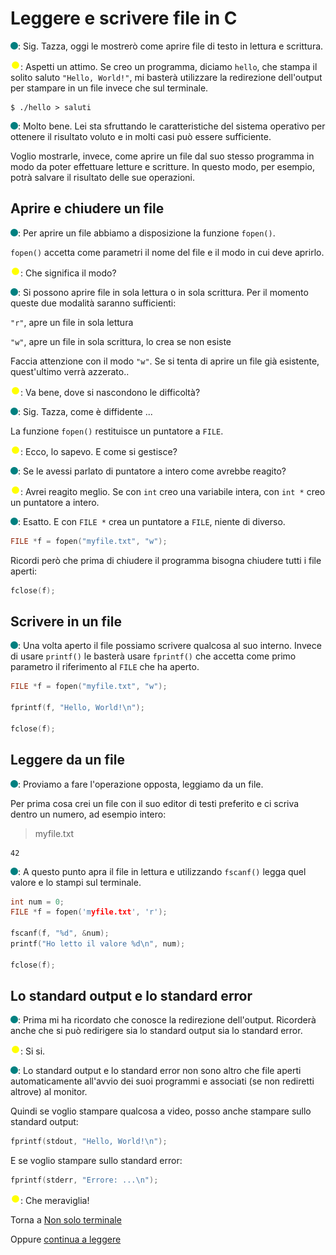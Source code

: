 # Leggere e scrivere file in C

![](../../images/people/tess.png): Sig. Tazza, oggi le mostrerò come aprire file di testo in lettura e scrittura.

![](../../images/people/tazza.png): Aspetti un attimo. Se creo un programma,
diciamo `hello`, che stampa il solito saluto `"Hello, World!"`, mi basterà
utilizzare la redirezione dell'output per stampare in un file invece che
sul terminale.

```
$ ./hello > saluti
```

![](../../images/people/tess.png): Molto bene. Lei sta sfruttando le caratteristiche
del sistema operativo per ottenere il risultato voluto e in molti casi
può essere sufficiente.

Voglio mostrarle, invece, come aprire un file dal suo stesso programma in modo da poter effettuare letture e scritture. In questo modo, per esempio,
potrà salvare il risultato delle sue operazioni.

## Aprire e chiudere un file

![](../../images/people/tess.png): Per aprire un file abbiamo a disposizione la funzione `fopen()`.

`fopen()` accetta come parametri il nome del file e il modo in cui deve aprirlo.

![](../../images/people/tazza.png): Che significa il modo?

![](../../images/people/tess.png): Si possono aprire file in sola lettura o in sola scrittura. Per il momento queste due modalità saranno sufficienti:

`"r"`, apre un file in sola lettura

`"w"`, apre un file in sola scrittura, lo crea se non esiste

Faccia attenzione con il modo `"w"`. Se si tenta di aprire un file già esistente, quest'ultimo verrà azzerato..

![](../../images/people/tazza.png): Va bene, dove si nascondono le difficoltà?

![](../../images/people/tess.png): Sig. Tazza, come è diffidente ...

La funzione `fopen()` restituisce un puntatore a `FILE`.

![](../../images/people/tazza.png): Ecco, lo sapevo. E come si gestisce?

![](../../images/people/tess.png): Se le avessi parlato di puntatore a intero
come avrebbe reagito?

![](../../images/people/tazza.png): Avrei reagito meglio. Se con `int` creo una
variabile intera, con `int *` creo un puntatore a intero.

![](../../images/people/tess.png): Esatto. E con `FILE *` crea un puntatore a `FILE`,
niente di diverso.

```c
FILE *f = fopen("myfile.txt", "w");
```

Ricordi però che prima di chiudere il programma bisogna chiudere tutti i file
aperti:

```c
fclose(f);
```

## Scrivere in un file

![](../../images/people/tess.png): Una volta aperto il file possiamo scrivere
qualcosa al suo interno. Invece di usare `printf()` le basterà usare `fprintf()`
che accetta come primo parametro il riferimento al `FILE` che ha aperto.

```c
FILE *f = fopen("myfile.txt", "w");

fprintf(f, "Hello, World!\n");

fclose(f);
```

## Leggere da un file

![](../../images/people/tess.png): Proviamo a fare l'operazione opposta,
leggiamo da un file.

Per prima cosa crei un file con il suo editor di testi preferito
e ci scriva dentro un numero, ad esempio intero:

> myfile.txt

```
42
```

![](../../images/people/tess.png): A questo punto apra il file in lettura
e utilizzando `fscanf()` legga quel valore e lo stampi sul terminale.

```c
int num = 0;
FILE *f = fopen('myfile.txt', 'r');

fscanf(f, "%d", &num);
printf("Ho letto il valore %d\n", num);

fclose(f);
```

## Lo standard output e lo standard error

![](../../images/people/tess.png): Prima mi ha ricordato che conosce la redirezione
dell'output. Ricorderà anche che si può redirigere sia lo standard output sia
lo standard error.

![](../../images/people/tazza.png): Si si.

![](../../images/people/tess.png): Lo standard output e lo standard error non
sono altro che file aperti automaticamente all'avvio dei suoi programmi e associati
(se non rediretti altrove) al monitor.

Quindi se voglio stampare qualcosa a video, posso anche stampare sullo standard output:

```c
fprintf(stdout, "Hello, World!\n");
```

E se voglio stampare sullo standard error:

```c
fprintf(stderr, "Errore: ...\n");
```

![](../../images/people/tazza.png): Che meraviglia!

Torna a [Non solo terminale](../summary.md)

Oppure [continua a leggere](filepy.md)
